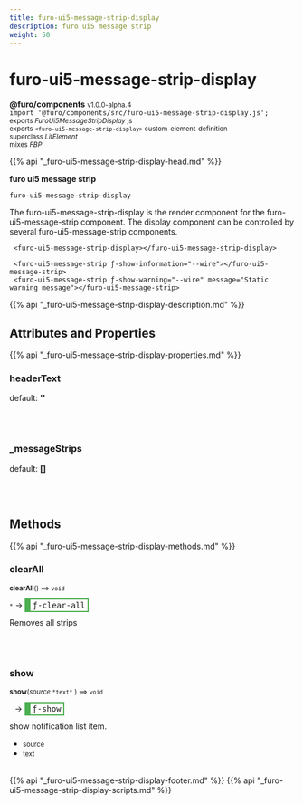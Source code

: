 ```yaml
---
title: furo-ui5-message-strip-display
description: furo ui5 message strip
weight: 50
---
```


# furo-ui5-message-strip-display
**@furo/components** <small>v1.0.0-alpha.4</small>
<br>`import '@furo/components/src/furo-ui5-message-strip-display.js';`<small>
<br>exports *FuroUi5MessageStripDisplay* js
<br>exports `<furo-ui5-message-strip-display>` custom-element-definition
<br>superclass *LitElement*
<br> mixes *FBP*</small>

{{% api "_furo-ui5-message-strip-display-head.md" %}}

**furo ui5 message strip**

`furo-ui5-message-strip-display`

 The furo-ui5-message-strip-display is the render component for the furo-ui5-message-strip component.
 The display component can be controlled by several furo-ui5-message-strip components.

```
 <furo-ui5-message-strip-display></furo-ui5-message-strip-display>

 <furo-ui5-message-strip ƒ-show-information="--wire"></furo-ui5-message-strip>
 <furo-ui5-message-strip ƒ-show-warning="--wire" message="Static warning message"></furo-ui5-message-strip>
 ```

{{% api "_furo-ui5-message-strip-display-description.md" %}}


## Attributes and Properties
{{% api "_furo-ui5-message-strip-display-properties.md" %}}






### **headerText**
default: **&#39;&#39;**</small>


<br><br>

### **_messageStrips**
default: **[]**</small>


<br><br>

## Methods
{{% api "_furo-ui5-message-strip-display-methods.md" %}}



### **clearAll**
<small>**clearAll**() ⟹ `void`</small>

<small>`*`</small> →
<span  style="border-width:2px 2px 2px 10px; border-style: solid;border-color:  rgb(76, 175, 80);font-family:monospace; padding:2px 4px;">ƒ-clear-all</span>

Removes all strips

<br><br>

### **show**
<small>**show**(*source* `` *text* `` ) ⟹ `void`</small>

<small>`` `` </small> →
<span  style="border-width:2px 2px 2px 10px; border-style: solid;border-color:  rgb(76, 175, 80);font-family:monospace; padding:2px 4px;">ƒ-show</span>

show notification list item.

- <small>source </small>
- <small>text </small>
<br><br>






{{% api "_furo-ui5-message-strip-display-footer.md" %}}
{{% api "_furo-ui5-message-strip-display-scripts.md" %}}
